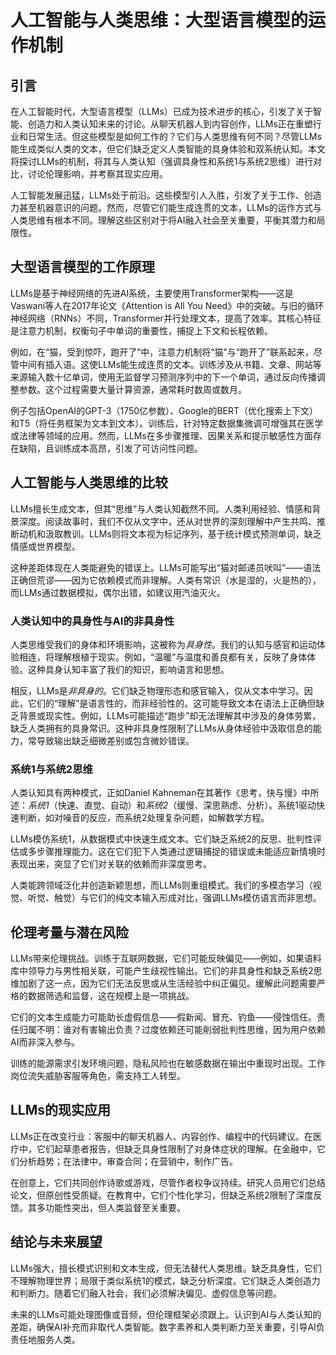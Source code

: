 # 人工智能与人类思维：大型语言模型的运作机制

## 引言

在人工智能时代，大型语言模型（LLMs）已成为技术进步的核心，引发了关于智能、创造力和人类认知未来的讨论。从聊天机器人到内容创作，LLMs正在重塑行业和日常生活。但这些模型是如何工作的？它们与人类思维有何不同？尽管LLMs能生成类似人类的文本，但它们缺乏定义人类智能的具身体验和双系统认知。本文将探讨LLMs的机制，将其与人类认知（强调具身性和系统1与系统2思维）进行对比，讨论伦理影响，并考察其现实应用。

人工智能发展迅猛，LLMs处于前沿。这些模型引人入胜，引发了关于工作、创造力甚至机器意识的问题。然而，尽管它们能生成连贯的文本，LLMs的运作方式与人类思维有根本不同。理解这些区别对于将AI融入社会至关重要，平衡其潜力和局限性。

## 大型语言模型的工作原理

LLMs是基于神经网络的先进AI系统，主要使用Transformer架构——这是Vaswani等人在2017年论文《Attention is All You Need》中的突破。与旧的循环神经网络（RNNs）不同，Transformer并行处理文本，提高了效率。其核心特征是注意力机制，权衡句子中单词的重要性，捕捉上下文和长程依赖。

例如，在“猫，受到惊吓，跑开了”中，注意力机制将“猫”与“跑开了”联系起来，尽管中间有插入语。这使LLMs能生成连贯的文本。训练涉及从书籍、文章、网站等来源输入数十亿单词，使用无监督学习预测序列中的下一个单词，通过反向传播调整参数。这个过程需要大量计算资源，通常耗时数周或数月。

例子包括OpenAI的GPT-3（1750亿参数）、Google的BERT（优化搜索上下文）和T5（将任务框架为文本到文本）。训练后，针对特定数据集微调可增强其在医学或法律等领域的应用。然而，LLMs在多步骤推理、因果关系和提示敏感性方面存在缺陷，且训练成本高昂，引发了可访问性问题。

## 人工智能与人类思维的比较

LLMs擅长生成文本，但其“思维”与人类认知截然不同。人类利用经验、情感和背景深度。阅读故事时，我们不仅从文字中，还从对世界的深刻理解中产生共鸣、推断动机和汲取教训。LLMs则将文本视为标记序列，基于统计模式预测单词，缺乏情感或世界模型。

这种差距体现在人类能避免的错误上。LLMs可能写出“猫对邮递员吠叫”——语法正确但荒谬——因为它依赖模式而非理解。人类有常识（水是湿的，火是热的），而LLMs通过数据模拟，偶尔出错，如建议用汽油灭火。

### 人类认知中的具身性与AI的非具身性

人类思维受我们的身体和环境影响，这被称为*具身性*。我们的认知与感官和运动体验相连，将理解根植于现实。例如，“温暖”与温度和善良都有关，反映了身体体验。这种具身认知丰富了我们的知识，影响语言和思想。

相反，LLMs是*非具身的*。它们缺乏物理形态和感官输入，仅从文本中学习。因此，它们的“理解”是语言性的，而非经验性的。这可能导致文本在语法上正确但缺乏背景或现实性。例如，LLMs可能描述“跑步”却无法理解其中涉及的身体劳累，缺乏人类拥有的具身常识。这种非具身性限制了LLMs从身体经验中汲取信息的能力，常导致输出缺乏细微差别或包含微妙错误。

### 系统1与系统2思维

人类认知具有两种模式，正如Daniel Kahneman在其著作《思考，快与慢》中所述：*系统1*（快速、直觉、自动）和*系统2*（缓慢、深思熟虑、分析）。系统1驱动快速判断，如对噪音的反应，而系统2处理复杂问题，如解数学方程。

LLMs模仿系统1，从数据模式中快速生成文本。它们缺乏系统2的反思、批判性评估或多步骤推理能力。这在它们犯下人类通过逻辑捕捉的错误或未能适应新情境时表现出来，突显了它们对关联的依赖而非深度思考。

人类能跨领域泛化并创造新颖思想，而LLMs则重组模式。我们的多模态学习（视觉、听觉、触觉）与它们的纯文本输入形成对比，强调LLMs模仿语言而非思想。

## 伦理考量与潜在风险

LLMs带来伦理挑战。训练于互联网数据，它们可能反映偏见——例如，如果语料库中领导力与男性相关联，可能产生歧视性输出。它们的非具身性和缺乏系统2思维加剧了这一点，因为它们无法反思或从生活经验中纠正偏见。缓解此问题需要严格的数据筛选和监督，这在规模上是一项挑战。

它们的文本生成能力可能助长虚假信息——假新闻、冒充、钓鱼——侵蚀信任。责任归属不明：谁对有害输出负责？过度依赖还可能削弱批判性思维，因为用户依赖AI而非深入参与。

训练的能源需求引发环境问题，隐私风险也在敏感数据在输出中重现时出现。工作岗位流失威胁客服等角色，需支持工人转型。

## LLMs的现实应用

LLMs正在改变行业：客服中的聊天机器人、内容创作、编程中的代码建议。在医疗中，它们起草患者报告，但缺乏具身性限制了对身体症状的理解。在金融中，它们分析趋势；在法律中，审查合同；在营销中，制作广告。

在创意上，它们共同创作诗歌或游戏，尽管作者权争议持续。研究人员用它们总结论文，但原创性受质疑。在教育中，它们个性化学习，但缺乏系统2限制了深度反馈。其多功能性突出，但人类监督至关重要。

## 结论与未来展望

LLMs强大，擅长模式识别和文本生成，但无法替代人类思维。缺乏具身性，它们不理解物理世界；局限于类似系统1的模式，缺乏分析深度。它们缺乏人类创造力和判断力。随着它们融入社会，我们必须解决偏见、虚假信息等问题。

未来的LLMs可能处理图像或音频，但伦理框架必须跟上。认识到AI与人类认知的差距，确保AI补充而非取代人类智能。数字素养和人类判断力至关重要，引导AI负责任地服务人类。
